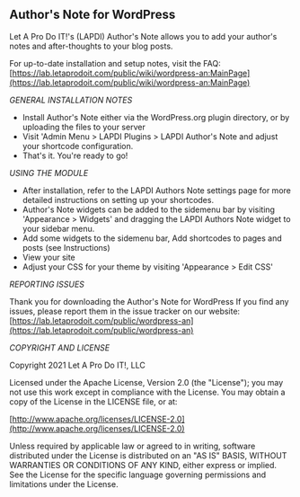 Author's Note for WordPress
-------
Let A Pro Do IT!'s (LAPDI) Author's Note allows you to add your author's notes and after-thoughts to your blog posts.

For up-to-date installation and setup notes, visit the FAQ:
[https://lab.letaprodoit.com/public/wiki/wordpress-an:MainPage](https://lab.letaprodoit.com/public/wiki/wordpress-an:MainPage)


*GENERAL INSTALLATION NOTES*

- Install Author's Note either via the WordPress.org plugin directory, or by uploading the files to your server
- Visit 'Admin Menu > LAPDI Plugins > LAPDI Author's Note and adjust your shortcode configuration.
- That's it. You're ready to go!

*USING THE MODULE*

- After installation, refer to the LAPDI Authors Note settings page for more detailed instructions on setting up your shortcodes.
- Author's Note widgets can be added to the sidemenu bar by visiting 'Appearance > Widgets' and dragging the LAPDI Authors Note widget to your sidebar menu.
- Add some widgets to the sidemenu bar, Add shortcodes to pages and posts (see Instructions)
- View your site
- Adjust your CSS for your theme by visiting 'Appearance > Edit CSS'

*REPORTING ISSUES*

Thank you for downloading the Author's Note for WordPress
If you find any issues, please report them in the issue tracker on our website:
[https://lab.letaprodoit.com/public/wordpress-an](https://lab.letaprodoit.com/public/wordpress-an)

*COPYRIGHT AND LICENSE*

Copyright 2021 Let A Pro Do IT!, LLC

Licensed under the Apache License, Version 2.0 (the "License");
you may not use this work except in compliance with the License.
You may obtain a copy of the License in the LICENSE file, or at:

  [http://www.apache.org/licenses/LICENSE-2.0](http://www.apache.org/licenses/LICENSE-2.0)

Unless required by applicable law or agreed to in writing, software
distributed under the License is distributed on an "AS IS" BASIS,
WITHOUT WARRANTIES OR CONDITIONS OF ANY KIND, either express or implied.
See the License for the specific language governing permissions and
limitations under the License.
